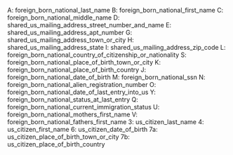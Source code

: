 A: foreign_born_national_last_name
B: foreign_born_national_first_name
C: foreign_born_national_middle_name
D: shared_us_mailing_address_street_number_and_name
E: shared_us_mailing_address_apt_number
G: shared_us_mailing_address_town_or_city
H: shared_us_mailing_address_state
I: shared_us_mailing_address_zip_code
L: foreign_born_national_country_of_citizenship_or_nationality
S: foreign_born_national_place_of_birth_town_or_city
K: foreign_born_national_place_of_birth_country
J: foreign_born_national_date_of_birth
M: foreign_born_national_ssn
N: foreign_born_national_alien_registration_number
O: foreign_born_national_date_of_last_entry_into_us
Y: foreign_born_national_status_at_last_entry
Q: foreign_born_national_current_immigration_status
U: foreign_born_national_mothers_first_name
V: foreign_born_national_fathers_first_name
3: us_citizen_last_name
4: us_citizen_first_name
6: us_citizen_date_of_birth
7a: us_citizen_place_of_birth_town_or_city
7b: us_citizen_place_of_birth_country
